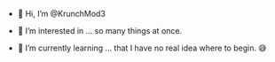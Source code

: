 - 👋 Hi, I’m @KrunchMod3 
- 👀 I’m interested in ... so many things at once.
  
- 🌱 I’m currently learning ... that I have no real idea where to begin. 😅
<!-- 💞️ I’m looking to collaborate on ...
- 📫 How to reach me ...
- 
- 😄  Pronouns: ... ->
- ⚡ Fun fact: ...

<!---
KrunchMod3/KrunchMod3 is a ✨ special ✨ repository because its `README.md` (this file) appears on your GitHub profile.
You can click the Preview link to take a look at your changes.
--->
